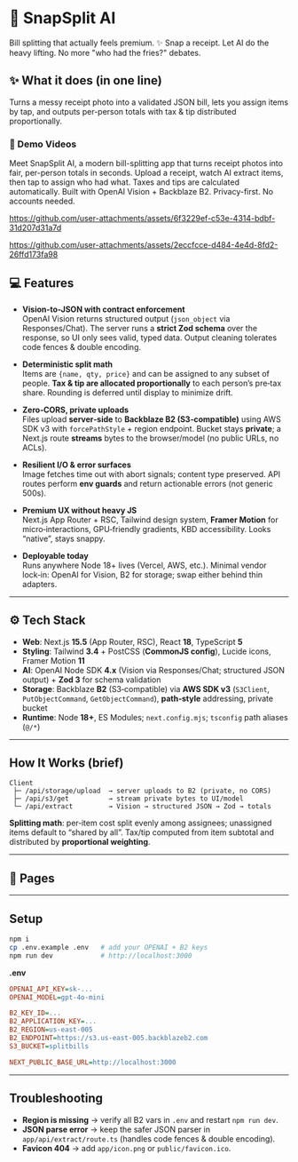 # 🧾 SnapSplit AI 
Bill splitting that actually feels premium. ✨
Snap a receipt. Let AI do the heavy lifting. 
No more "who had the fries?" debates.

## ✨ What it does (in one line)

Turns a messy receipt photo into a validated JSON bill, lets you assign items by tap, and outputs per-person totals with tax & tip distributed proportionally.

### 🎥 Demo Videos

Meet SnapSplit AI, a modern bill-splitting app that turns receipt photos into fair, per-person totals in seconds. Upload a receipt, watch AI extract items, then tap to assign who had what. Taxes and tips are calculated automatically. Built with OpenAI Vision + Backblaze B2. Privacy-first. No accounts needed.

https://github.com/user-attachments/assets/6f3229ef-c53e-4314-bdbf-31d207d31a7d

https://github.com/user-attachments/assets/2eccfcce-d484-4e4d-8fd2-26ffd173fa98


## 💻 Features 

- **Vision-to-JSON with contract enforcement**  
  OpenAI Vision returns structured output (`json_object` via Responses/Chat). The server runs a **strict Zod schema** over the response, so UI only sees valid, typed data. Output cleaning tolerates code fences & double encoding.

- **Deterministic split math**  
  Items are `{name, qty, price}` and can be assigned to any subset of people. **Tax & tip are allocated proportionally** to each person’s pre‑tax share. Rounding is deferred until display to minimize drift.

- **Zero‑CORS, private uploads**  
  Files upload **server‑side** to **Backblaze B2 (S3‑compatible)** using AWS SDK v3 with `forcePathStyle` + region endpoint. Bucket stays **private**; a Next.js route **streams** bytes to the browser/model (no public URLs, no ACLs).

- **Resilient I/O & error surfaces**  
  Image fetches time out with abort signals; content type preserved. API routes perform **env guards** and return actionable errors (not generic 500s).

- **Premium UX without heavy JS**  
  Next.js App Router + RSC, Tailwind design system, **Framer Motion** for micro‑interactions, GPU‑friendly gradients, KBD accessibility. Looks “native”, stays snappy.

- **Deployable today**  
  Runs anywhere Node 18+ lives (Vercel, AWS, etc.). Minimal vendor lock‑in: OpenAI for Vision, B2 for storage; swap either behind thin adapters.

---

## ⚙️ Tech Stack

- **Web**: Next.js **15.5** (App Router, RSC), React **18**, TypeScript **5**  
- **Styling**: Tailwind **3.4** + PostCSS (**CommonJS config**), Lucide icons, Framer Motion **11**  
- **AI**: OpenAI Node SDK **4.x** (Vision via Responses/Chat; structured JSON output) + **Zod 3** for schema validation  
- **Storage**: Backblaze **B2** (S3‑compatible) via **AWS SDK v3** (`S3Client`, `PutObjectCommand`, `GetObjectCommand`), **path‑style** addressing, private bucket  
- **Runtime**: Node **18+**, ES Modules; `next.config.mjs`; `tsconfig` path aliases (`@/*`)

---

## How It Works (brief)

```
Client
 ├─ /api/storage/upload  → server uploads to B2 (private, no CORS)
 ├─ /api/s3/get          → stream private bytes to UI/model
 └─ /api/extract         → Vision → structured JSON → Zod → totals
```

**Splitting math**: per‑item cost split evenly among assignees; unassigned items default to “shared by all”. Tax/tip computed from item subtotal and distributed by **proportional weighting**.

---

## 📄 Pages



---

## Setup

```bash
npm i
cp .env.example .env   # add your OPENAI + B2 keys
npm run dev            # http://localhost:3000
```

**.env**

```ini
OPENAI_API_KEY=sk-...
OPENAI_MODEL=gpt-4o-mini

B2_KEY_ID=...
B2_APPLICATION_KEY=...
B2_REGION=us-east-005
B2_ENDPOINT=https://s3.us-east-005.backblazeb2.com
S3_BUCKET=splitbills

NEXT_PUBLIC_BASE_URL=http://localhost:3000
```

---

## Troubleshooting

- **Region is missing** → verify all B2 vars in `.env` and restart `npm run dev`.
- **JSON parse error** → keep the safer JSON parser in `app/api/extract/route.ts` (handles code fences & double encoding).
- **Favicon 404** → add `app/icon.png` or `public/favicon.ico`.
